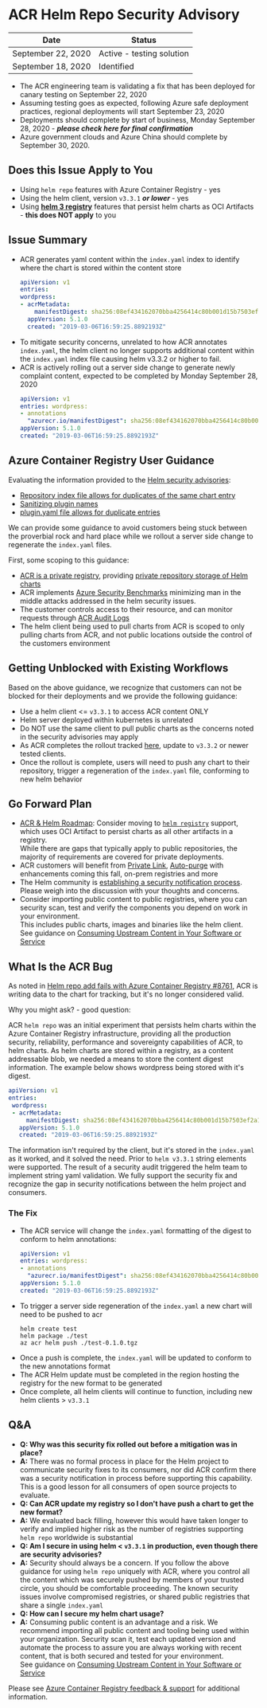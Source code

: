 # ACR Helm Repo Security Advisory

|Date | Status |
|-|-|
| September 22, 2020| Active - testing solution |
| September 18, 2020 | Identified |

- The ACR engineering team is validating a fix that has been deployed for canary testing on September 22, 2020
- Assuming testing goes as expected, following Azure safe deployment practices, regional deployments will start September 23, 2020
- Deployments should complete by start of business, Monday September 28, 2020 - **_please check here for final confirmation_**
- Azure government clouds and Azure China should complete by September 30, 2020.

## Does this Issue Apply to You

- Using `helm repo` features with Azure Container Registry - yes
- Using the helm client, version `v3.3.1` ***or lower*** - yes
- Using **[helm 3 registry](https://helm.sh/docs/topics/registries/)** features that persist helm charts as OCI Artifacts - **this does NOT apply** to you

## Issue Summary

- ACR generates yaml content within the `index.yaml` index to identify where the chart is stored within the content store
  ```yaml
  apiVersion: v1
  entries:
  wordpress:
  - acrMetadata:
      manifestDigest: sha256:08ef434162070bba4256414c80b001d15b7503ef2a1a4fa1f60bab174f80d4d7
    appVersion: 5.1.0
    created: "2019-03-06T16:59:25.8892193Z"
  ```
- To mitigate security concerns, unrelated to how ACR annotates `index.yaml`, the helm client no longer supports additional content within the `index.yaml` index file causing helm v3.3.2 or higher to fail.
- ACR is actively rolling out a server side change to generate newly complaint content, expected to be completed by Monday September 28, 2020
  ```yaml
  apiVersion: v1
  entries: wordpress:
  - annotations
    "azurecr.io/manifestDigest": sha256:08ef434162070bba4256414c80b001d15b7503ef2a1a4fa1f60bab174f80d4d7
  appVersion: 5.1.0
  created: "2019-03-06T16:59:25.8892193Z"
  ```

## Azure Container Registry User Guidance

Evaluating the information provided to the [Helm security advisories](https://github.com/helm/helm/security/advisories):

- [Repository index file allows for duplicates of the same chart entry](https://github.com/helm/helm/security/advisories/GHSA-jm56-5h66-w453)
- [Sanitizing plugin names](https://github.com/helm/helm/security/advisories/GHSA-m54r-vrmv-hw33)
- [plugin.yaml file allows for duplicate entries](https://github.com/helm/helm/security/advisories/GHSA-c52f-pq47-2r9j)

We can provide some guidance to avoid customers being stuck between the proverbial rock and hard place while we rollout a server side change to regenerate the `index.yaml` files.

First, some scoping to this guidance:

- [ACR is a private registry](https://aka.ms/acr), providing [private repository storage of Helm charts](https://aka.ms/acr/helm-repos)
- ACR implements [Azure Security Benchmarks](https://docs.microsoft.com/en-us/azure/container-registry/security-baseline) minimizing man in the middle attacks addressed in the helm security issues.
- The customer controls access to their resource, and can monitor requests through [ACR Audit Logs](https://aka.ms/acr/audit-logs)
- The helm client being used to pull charts from ACR is scoped to only pulling charts from ACR, and not public locations outside the control of the customers environment

## Getting Unblocked with Existing Workflows

Based on the above guidance, we recognize that customers can not be blocked for their deployments and we provide the following guidance:

- Use a helm client <= `v3.3.1` to access ACR content ONLY
- Helm server deployed within kubernetes is unrelated
- Do NOT use the same client to pull public charts as the concerns noted in the security advisories may apply
- As ACR completes the rollout tracked [here](https://aka.ms/acr/advisories), update to `v3.3.2` or newer tested clients.
- Once the rollout is complete, users will need to push any chart to their repository, trigger a regeneration of the `index.yaml` file, conforming to new helm behavior

## Go Forward Plan

- [ACR & Helm Roadmap](https://github.com/Azure/acr/blob/main/docs/acr-roadmap.md#acr-helm-ga): Consider moving to [`helm registry`](https://helm.sh/docs/topics/registries/) support, which uses OCI Artifact to persist charts as all other artifacts in a registry.  
While there are gaps that typically apply to public repositories, the majority of requirements are covered for private deployments.
- ACR customers will benefit from [Private Link](https://aka.ms/acr/privatelink), [Auto-purge](https://aka.ms/acr/auto-purge) with enhancements coming this fall, on-prem registries and more
- The Helm community is [establishing a security notification process](https://github.com/helm/community/issues/128). Please weigh into the discussion with your thoughts and concerns.
- Consider importing public content to public registries, where you can security scan, test and verify the components you depend on work in your environment.  
This includes public charts, images and binaries like the helm client.  
See guidance on [Consuming Upstream Content in Your Software or Service](https://stevelasker.blog/2020/09/01/consuming-upstream-content/)

## What Is the ACR Bug

As noted in [Helm repo add fails with Azure Container Registry #8761](https://github.com/helm/helm/issues/8761), ACR is writing data to the chart for tracking, but it's no longer considered valid.

Why you might ask? - good question:

ACR `helm repo` was an initial experiment that persists helm charts within the Azure Container Registry infrastructure, providing all the production security, reliability, performance and sovereignty capabilities of ACR, to helm charts. As helm charts are stored within a registry, as a content addressable blob, we needed a means to store the content digest information. The example below shows wordpress being stored with it's digest.

```yaml
apiVersion: v1
entries:
 wordpress:
 - acrMetadata:
     manifestDigest: sha256:08ef434162070bba4256414c80b001d15b7503ef2a1a4fa1f60bab174f80d4d7
   appVersion: 5.1.0
   created: "2019-03-06T16:59:25.8892193Z"
```

The information isn't required by the client, but it's stored in the `index.yaml` as it worked, and it solved the need. Prior to `helm v3.3.1` string elements were supported. The result of a security audit triggered the helm team to implement string yaml validation. We fully support the security fix and recognize the gap in security notifications between the helm project and consumers.

### The Fix

- The ACR service will change the `index.yaml` formatting of the digest to conform to helm annotations:
  ```yaml
  apiVersion: v1
  entries: wordpress:
  - annotations
    "azurecr.io/manifestDigest": sha256:08ef434162070bba4256414c80b001d15b7503ef2a1a4fa1f60bab174f80d4d7
  appVersion: 5.1.0
  created: "2019-03-06T16:59:25.8892193Z"
  ```
- To trigger a server side regeneration of the `index.yaml` a new chart will need to be pushed to acr
  ```shell
  helm create test
  helm package ./test
  az acr helm push ./test-0.1.0.tgz
  ```
- Once a push is complete, the `index.yaml` will be updated to conform to the new annotations format
- The ACR Helm update must be completed in the region hosting the registry for the new format to be generated
- Once complete, all helm clients will continue to function, including new helm clients > `v3.3.1`

## Q&A

- **Q: Why was this security fix rolled out before a mitigation was in place?**
- **A:** There was no formal process in place for the Helm project to communicate security fixes to its consumers, nor did ACR confirm there was a security notification in process before supporting this capability. This is a good lesson for all consumers of open source projects to evaluate.
- **Q: Can ACR update my registry so I don't have push a chart to get the new format?**
- **A:** We evaluated back filling, however this would have taken longer to verify and implied higher risk as the number of registries supporting `helm repo` worldwide is substantial
- **Q: Am I secure in using helm < `v3.3.1` in production, even though there are security advisories?**
- **A:** Security should always be a concern. If you follow the above guidance for using `helm repo` uniquely with ACR, where you control all the content which was securely pushed by members of your trusted circle, you should be comfortable proceeding. The known security issues involve compromised registries, or shared public registries that share a single `index.yaml`
- **Q: How can I secure my helm chart usage?**
- **A:** Consuming public content is an advantage and a risk. We recommend importing all public content and tooling being used within your organization. Security scan it, test each updated version and automate the process to assure you are always working with recent content, that is both secured and tested for your environment.  
See guidance on [Consuming Upstream Content in Your Software or Service](https://stevelasker.blog/2020/09/01/consuming-upstream-content/)

Please see [Azure Container Registry feedback & support](https://aka.ms/acr/links?#providing-feedback) for additional information.
